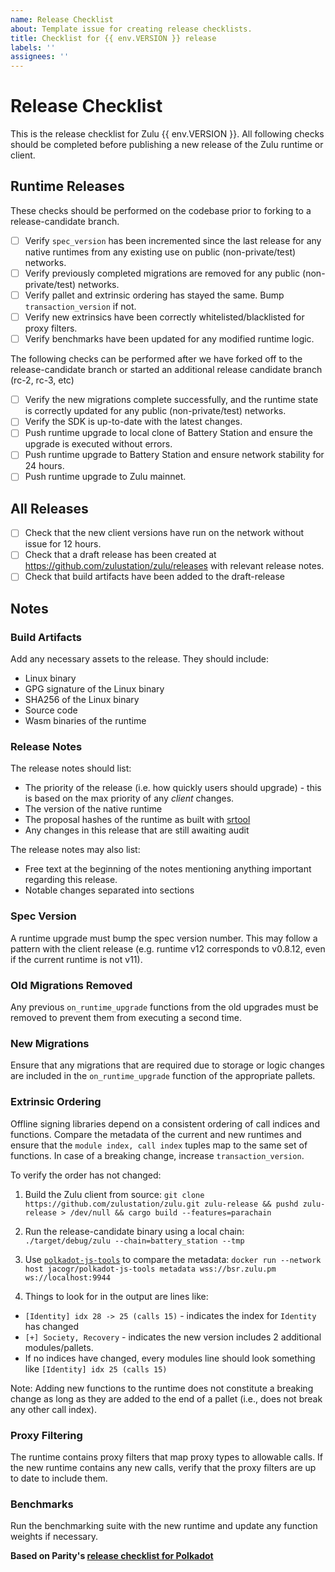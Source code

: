 ```yaml
---
name: Release Checklist
about: Template issue for creating release checklists.
title: Checklist for {{ env.VERSION }} release
labels: ''
assignees: ''
---
```


# Release Checklist

This is the release checklist for Zulu {{ env.VERSION }}. All following checks should be completed before publishing a new release of the Zulu runtime or client.

## Runtime Releases

These checks should be performed on the codebase prior to forking to a release-candidate branch.

- [ ] Verify `spec_version` has been incremented since the last release for any native runtimes from any existing use on public (non-private/test) networks.
- [ ] Verify previously completed migrations are removed for any public (non-private/test) networks.
- [ ] Verify pallet and extrinsic ordering has stayed the same. Bump `transaction_version` if not.
- [ ] Verify new extrinsics have been correctly whitelisted/blacklisted for proxy filters.
- [ ] Verify benchmarks have been updated for any modified runtime logic.

The following checks can be performed after we have forked off to the release-candidate branch or started an additional release candidate branch (rc-2, rc-3, etc)

- [ ] Verify the new migrations complete successfully, and the runtime state is correctly updated for any public (non-private/test) networks.
- [ ] Verify the SDK is up-to-date with the latest changes.
- [ ] Push runtime upgrade to local clone of Battery Station and ensure the upgrade is executed without errors.
- [ ] Push runtime upgrade to Battery Station and ensure network stability for 24 hours.
- [ ] Push runtime upgrade to Zulu mainnet.

## All Releases
- [ ] Check that the new client versions have run on the network without issue for 12 hours.
- [ ] Check that a draft release has been created at https://github.com/zulustation/zulu/releases with relevant release
notes.
- [ ] Check that build artifacts have been added to the draft-release

## Notes

### Build Artifacts

Add any necessary assets to the release. They should include:

- Linux binary
- GPG signature of the Linux binary
- SHA256 of the Linux binary
- Source code
- Wasm binaries of the runtime

### Release Notes

The release notes should list:

- The priority of the release (i.e. how quickly users should upgrade) - this is based on the max priority of any *client* changes.
- The version of the native runtime
- The proposal hashes of the runtime as built with [srtool](https://gitlab.com/chevdor/srtool)
- Any changes in this release that are still awaiting audit

The release notes may also list:

- Free text at the beginning of the notes mentioning anything important regarding this release.
- Notable changes separated into sections

### Spec Version

A runtime upgrade must bump the spec version number. This may follow a pattern with the client release (e.g. runtime v12 corresponds to v0.8.12, even if the current runtime is not v11).

### Old Migrations Removed

Any previous `on_runtime_upgrade` functions from the old upgrades must be removed to prevent them from executing a second time.

### New Migrations

Ensure that any migrations that are required due to storage or logic changes are included in the `on_runtime_upgrade` function of the appropriate pallets.

### Extrinsic Ordering

Offline signing libraries depend on a consistent ordering of call indices and
functions. Compare the metadata of the current and new runtimes and ensure that
the `module index, call index` tuples map to the same set of functions. In case
of a breaking change, increase `transaction_version`.

To verify the order has not changed:

1. Build the Zulu client from source: `git clone https://github.com/zulustation/zulu.git zulu-release && pushd zulu-release > /dev/null && cargo build --features=parachain`
2. Run the release-candidate binary using a local chain: `./target/debug/zulu --chain=battery_station --tmp`
3. Use [`polkadot-js-tools`](https://github.com/polkadot-js/tools) to compare the metadata: `docker run --network host jacogr/polkadot-js-tools metadata wss://bsr.zulu.pm ws://localhost:9944`

4. Things to look for in the output are lines like:
  - `[Identity] idx 28 -> 25 (calls 15)` - indicates the index for `Identity` has changed
  - `[+] Society, Recovery` - indicates the new version includes 2 additional modules/pallets.
  - If no indices have changed, every modules line should look something like `[Identity] idx 25 (calls 15)`

Note: Adding new functions to the runtime does not constitute a breaking change
as long as they are added to the end of a pallet (i.e., does not break any
other call index).

### Proxy Filtering

The runtime contains proxy filters that map proxy types to allowable calls. If
the new runtime contains any new calls, verify that the proxy filters are up to
date to include them.

### Benchmarks

Run the benchmarking suite with the new runtime and update any function weights
if necessary.

**Based on Parity's [release checklist for Polkadot](https://raw.githubusercontent.com/paritytech/polkadot/master/.github/ISSUE_TEMPLATE/release.md)**
